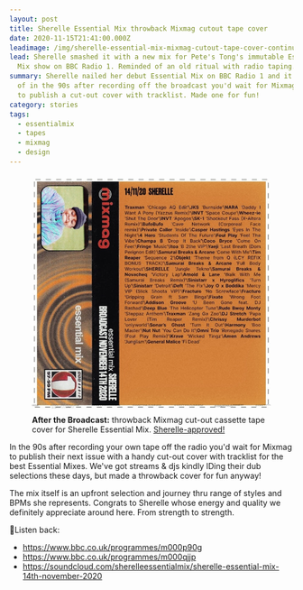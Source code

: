 ```yaml
---
layout: post
title: Sherelle Essential Mix throwback Mixmag cutout tape cover
date: 2020-11-15T21:41:00.000Z
leadimage: /img/sherelle-essential-mix-mixmag-cutout-tape-cover-continuumizm.jpg
lead: Sherelle smashed it with a new mix for Pete's Tong's immutable Essential
  Mix show on BBC Radio 1. Reminded of an old ritual with radio taping.
summary: Sherelle nailed her debut Essential Mix on BBC Radio 1 and it reminded
  of in the 90s after recording off the broadcast you'd wait for Mixmag Magazine
  to publish a cut-out cover with tracklist. Made one for fun!
category: stories
tags:
  - essentialmix
  - tapes
  - mixmag
  - design
---
```

<figure class="figure col-sm-6 float-md-right">
<a href="/img/sherelle-essential-mix-mixmag-cutout-tape-cover-continuumizm.jpg"><img src="/img/sherelle-essential-mix-mixmag-cutout-tape-cover-continuumizm.jpg" class="figure-img img-fluid" alt="Mixmag cutout tape cover designed for Sherelle's Essential Mix, Nov 2020 by continuumizm."></a>
<figcaption class="figure-caption"><b>After the Broadcast:</b> throwback Mixmag cut-out cassette tape cover for Sherelle Essential Mix. <a href="https://twitter.com/iamsherelle/status/1328784626442244098" class="text-dark" title="Tweet from Sherelle Nov. 17, 2020: 'Backing this Mixmag inspired artwork by continuumizm'">Sherelle-approved!</a>
</figure>

In the 90s after recording your own tape off the radio you'd wait for Mixmag to publish their next issue with a handy cut-out cover with tracklist for the best Essential Mixes. We've got streams & djs kindly IDing their dub selections these days, but made a throwback cover for fun anyway!

The mix itself is an upfront selection and journey thru range of styles and BPMs she represents. Congrats to Sherelle whose energy and quality we definitely appreciate around here. From strength to strength.

🎵Listen back: 
* <https://www.bbc.co.uk/programmes/m000p90g>
* <https://www.bbc.co.uk/programmes/m000qjjp>
* <https://soundcloud.com/sherelleessentialmix/sherelle-essential-mix-14th-november-2020>